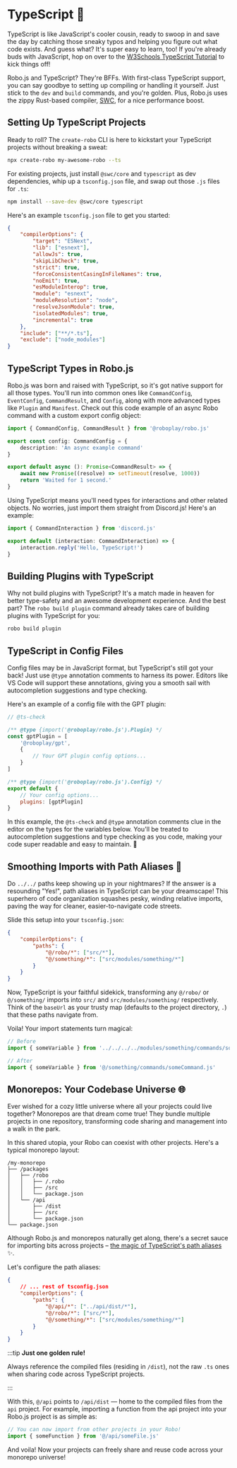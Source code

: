 # TypeScript 🚀

TypeScript is like JavaScript's cooler cousin, ready to swoop in and save the day by catching those sneaky typos and helping you figure out what code exists. And guess what? It's super easy to learn, too! If you're already buds with JavaScript, hop on over to the [W3Schools TypeScript Tutorial](https://www.w3schools.com/typescript/) to kick things off!

Robo.js and TypeScript? They're BFFs. With first-class TypeScript support, you can say goodbye to setting up compiling or handling it yourself. Just stick to the `dev` and `build` commands, and you're golden. Plus, Robo.js uses the zippy Rust-based compiler, [SWC](https://swc.rs/), for a nice performance boost.

## Setting Up TypeScript Projects

Ready to roll? The `create-robo` CLI is here to kickstart your TypeScript projects without breaking a sweat:

```bash
npx create-robo my-awesome-robo --ts
```

For existing projects, just install `@swc/core` and `typescript` as dev dependencies, whip up a `tsconfig.json` file, and swap out those `.js` files for `.ts`:

```bash
npm install --save-dev @swc/core typescript
```

Here's an example `tsconfig.json` file to get you started:

```json title="tsconfig.json" showLineNumbers
{
	"compilerOptions": {
		"target": "ESNext",
		"lib": ["esnext"],
		"allowJs": true,
		"skipLibCheck": true,
		"strict": true,
		"forceConsistentCasingInFileNames": true,
		"noEmit": true,
		"esModuleInterop": true,
		"module": "esnext",
		"moduleResolution": "node",
		"resolveJsonModule": true,
		"isolatedModules": true,
		"incremental": true
	},
	"include": ["**/*.ts"],
	"exclude": ["node_modules"]
}
```

## TypeScript Types in Robo.js

Robo.js was born and raised with TypeScript, so it's got native support for all those types. You'll run into common ones like `CommandConfig`, `EventConfig`, `CommandResult`, and `Config`, along with more advanced types like `Plugin` and `Manifest`. Check out this code example of an async Robo command with a custom export config object:

```typescript title="/src/commands/command.ts" {1} showLineNumbers
import { CommandConfig, CommandResult } from '@roboplay/robo.js'

export const config: CommandConfig = {
	description: 'An async example command'
}

export default async (): Promise<CommandResult> => {
	await new Promise((resolve) => setTimeout(resolve, 1000))
	return 'Waited for 1 second.'
}
```

Using TypeScript means you'll need types for interactions and other related objects. No worries, just import them straight from Discord.js! Here's an example:

```typescript title="/src/commands/ts-command.ts" showLineNumbers
import { CommandInteraction } from 'discord.js'

export default (interaction: CommandInteraction) => {
	interaction.reply('Hello, TypeScript!')
}
```

## Building Plugins with TypeScript

Why not build plugins with TypeScript? It's a match made in heaven for better type-safety and an awesome development experience. And the best part? The `robo build plugin` command already takes care of building plugins with TypeScript for you:

```bash
robo build plugin
```

## TypeScript in Config Files

Config files may be in JavaScript format, but TypeScript's still got your back! Just use `@type` annotation comments to harness its power. Editors like VS Code will support these annotations, giving you a smooth sail with autocompletion suggestions and type checking.

Here's an example of a config file with the GPT plugin:

```javascript showLineNumbers {3} {11} filename="config/robo.mjs"
// @ts-check

/** @type {import('@roboplay/robo.js').Plugin} */
const gptPlugin = [
	'@roboplay/gpt',
	{
		// Your GPT plugin config options...
	}
]

/** @type {import('@roboplay/robo.js').Config} */
export default {
	// Your config options...
	plugins: [gptPlugin]
}
```

In this example, the `@ts-check` and `@type` annotation comments clue in the editor on the types for the variables below. You'll be treated to autocompletion suggestions and type checking as you code, making your code super readable and easy to maintain. 🎉

## Smoothing Imports with Path Aliases 🚀

Do `../../` paths keep showing up in your nightmares? If the answer is a resounding "Yes!", path aliases in TypeScript can be your dreamscape! This superhero of code organization squashes pesky, winding relative imports, paving the way for cleaner, easier-to-navigate code streets.

Slide this setup into your `tsconfig.json`:

```json showLineNumbers title="tsconfig.json" {4-5}
{
	"compilerOptions": {
		"paths": {
			"@/robo/*": ["src/*"],
			"@/something/*": ["src/modules/something/*"]
		}
	}
}
```

Now, TypeScript is your faithful sidekick, transforming any `@/robo/` or `@/something/` imports into `src/` and `src/modules/something/` respectively. Think of the `baseUrl` as your trusty map (defaults to the project directory, `.`) that these paths navigate from.

Voila! Your import statements turn magical:

```typescript showLineNumbers title="/src/commands/easy-peasy.ts"
// Before
import { someVariable } from '../../../../modules/something/commands/someCommand.js'

// After
import { someVariable } from '@/something/commands/someCommand.js'
```

## Monorepos: Your Codebase Universe 🌐

Ever wished for a cozy little universe where all your projects could live together? Monorepos are that dream come true! They bundle multiple projects in one repository, transforming code sharing and management into a walk in the park.

In this shared utopia, your Robo can coexist with other projects. Here's a typical monorepo layout:

```
/my-monorepo
├── /packages
│   ├── /robo
│   │   ├── /.robo
│   │   ├── /src
│   │   └── package.json
│   └── /api
│       ├── /dist
│       ├── /src
│       └── package.json
└── package.json
```

Although Robo.js and monorepos naturally get along, there's a secret sauce for importing bits across projects – [the magic of TypeScript's path aliases](#smoothing-imports-with-path-aliases-🚀) ✨.

Let's configure the path aliases:

```json title="tsconfig.json" showLineNumbers
{
	// ... rest of tsconfig.json
	"compilerOptions": {
		"paths": {
			"@/api/*": ["../api/dist/*"],
			"@/robo/*": ["src/*"],
			"@/something/*": ["src/modules/something/*"]
		}
	}
}
```

:::tip **Just one golden rule!**

Always reference the compiled files (residing in `/dist`), not the raw `.ts` ones when sharing code across TypeScript projects.

:::

With this, `@/api` points to `/api/dist` — home to the compiled files from the `api` project. For example, importing a function from the api project into your Robo.js project is as simple as:

```ts
// You can now import from other projects in your Robo!
import { someFunction } from '@/api/someFile.js'
```

And voila! Now your projects can freely share and reuse code across your monorepo universe!
